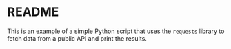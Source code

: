 # README

This is an example of a simple Python script that uses the `requests` library to fetch data from a public API and print
the results.